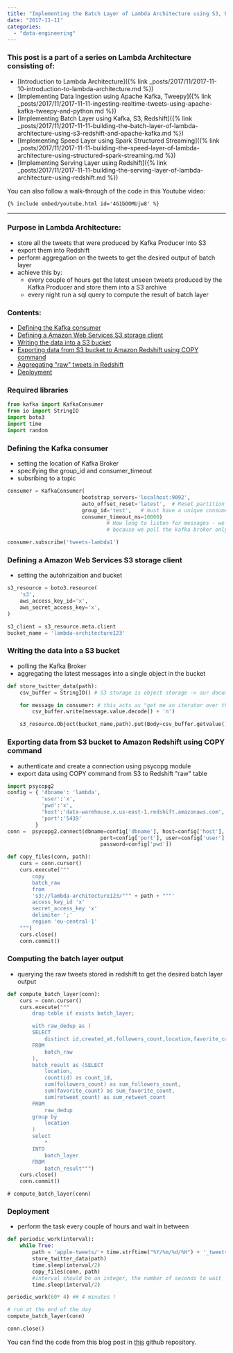 ```yaml
---
title: "Implementing the Batch Layer of Lambda Architecture using S3, Redshift and Apache Kafka"
date: "2017-11-11"
categories: 
  - "data-engineering"
---
```


### This post is a part of a series on Lambda Architecture consisting of:

- [Introduction to Lambda Architecture]({% link _posts/2017/11/2017-11-10-introduction-to-lambda-architecture.md %})
- [Implementing Data Ingestion using Apache Kafka, Tweepy]({% link _posts/2017/11/2017-11-11-ingesting-realtime-tweets-using-apache-kafka-tweepy-and-python.md %})
- [Implementing Batch Layer using Kafka, S3, Redshift]({% link _posts/2017/11/2017-11-11-building-the-batch-layer-of-lambda-architecture-using-s3-redshift-and-apache-kafka.md %})
- [Implementing Speed Layer using Spark Structured Streaming]({% link _posts/2017/11/2017-11-11-building-the-speed-layer-of-lambda-architecture-using-structured-spark-streaming.md %})
- [Implementing Serving Layer using Redshift]({% link _posts/2017/11/2017-11-11-building-the-serving-layer-of-lambda-architecture-using-redshift.md %})

You can also follow a walk-through of the code in this Youtube video:

```liquid
{% include embed/youtube.html id='4G1bOOMUjw8' %}
```

* * *

### Purpose in Lambda Architecture:

- store all the tweets that were produced by Kafka Producer into S3
- export them into Redshift
- perform aggregation on the tweets to get the desired output of batch layer
- achieve this by:
    - every couple of hours get the latest unseen tweets produced by the Kafka Producer and store them into a S3 archive
    - every night run a sql query to compute the result of batch layer

### Contents:

- [Defining the Kafka consumer](#1)
- [Defining a Amazon Web Services S3 storage client](#2)
- [Writing the data into a S3 bucket](#3)
- [Exporting data from S3 bucket to Amazon Redshift using COPY command](#4)
- [Aggregating "raw" tweets in Redshift](#5)
- [Deployment](#6)

### Required libraries

```python
from kafka import KafkaConsumer
from io import StringIO
import boto3
import time
import random
```

### Defining the Kafka consumer

- setting the location of Kafka Broker
- specifying the group_id and consumer_timeout
- subsribing to a topic

```python
consumer = KafkaConsumer(
                        bootstrap_servers='localhost:9092',
                        auto_offset_reset='latest',  # Reset partition offsets upon OffsetOutOfRangeError
                        group_id='test',   # must have a unique consumer group id 
                        consumer_timeout_ms=10000)  
                                # How long to listen for messages - we do it for 10 seconds 
                                # because we poll the kafka broker only each couple of hours

consumer.subscribe('tweets-lambda1')
```

### Defining a Amazon Web Services S3 storage client

- setting the autohrizaition and bucket

```python
s3_resource = boto3.resource(
    's3',
    aws_access_key_id='x',
    aws_secret_access_key='x',
)

s3_client = s3_resource.meta.client
bucket_name = 'lambda-architecture123'
```

### Writing the data into a S3 bucket

- polling the Kafka Broker
- aggregating the latest messages into a single object in the bucket

```python
def store_twitter_data(path):
    csv_buffer = StringIO() # S3 storage is object storage -> our document is just a large string

    for message in consumer: # this acts as "get me an iterator over the latest messages I haven't seen"
        csv_buffer.write(message.value.decode() + 'n') 

    s3_resource.Object(bucket_name,path).put(Body=csv_buffer.getvalue())
```

### Exporting data from S3 bucket to Amazon Redshift using COPY command

- authenticate and create a connection using psycopg module
- export data using COPY command from S3 to Redshift "raw" table

```python
import psycopg2
config = { 'dbname': 'lambda', 
           'user':'x',
           'pwd':'x',
           'host':'data-warehouse.x.us-east-1.redshift.amazonaws.com',
           'port':'5439'
         }
conn =  psycopg2.connect(dbname=config['dbname'], host=config['host'], 
                              port=config['port'], user=config['user'], 
                              password=config['pwd'])
```

```python
def copy_files(conn, path):
    curs = conn.cursor()
    curs.execute(""" 
        copy 
        batch_raw
        from 
        's3://lambda-architecture123/""" + path + """'  
        access_key_id 'x'
        secret_access_key 'x'
        delimiter ';'
        region 'eu-central-1'
    """)
    curs.close()
    conn.commit()
```

### Computing the batch layer output

- querying the raw tweets stored in redshift to get the desired batch layer output

```python
def compute_batch_layer(conn):
    curs = conn.cursor()
    curs.execute(""" 
        drop table if exists batch_layer;

        with raw_dedup as (
        SELECT
            distinct id,created_at,followers_count,location,favorite_count,retweet_count
        FROM
            batch_raw
        ),
        batch_result as (SELECT
            location,
            count(id) as count_id,
            sum(followers_count) as sum_followers_count,
            sum(favorite_count) as sum_favorite_count,
            sum(retweet_count) as sum_retweet_count
        FROM
            raw_dedup
        group by 
            location
        )
        select 
            *
        INTO
            batch_layer
        FROM
            batch_result""")
    curs.close()
    conn.commit()
```

```
# compute_batch_layer(conn)
```

### Deployment

- perform the task every couple of hours and wait in between

```python
def periodic_work(interval):
    while True:
        path = 'apple-tweets/'+ time.strftime("%Y/%m/%d/%H") + '_tweets_' + str(random.randint(1,1000)) + '.log'
        store_twitter_data(path)
        time.sleep(interval/2)
        copy_files(conn, path)
        #interval should be an integer, the number of seconds to wait
        time.sleep(interval/2)

periodic_work(60* 4) ## 4 minutes !
```

```python
# run at the end of the day
compute_batch_layer(conn)

conn.close()
```

 

You can find the code from this blog post in [this](https://github.com/dorianb96/lambda-architecture-demo/blob/master/Implementing%20the%20batch%20layer%20of%20lambda%20architecture%20using%20S3%2C%20Redshift%20and%20Apache%20Kafka.ipynb) github repository.
